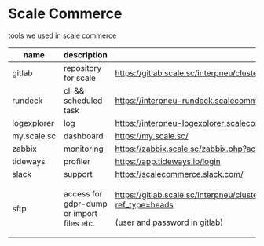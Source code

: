 # Scale Commerce

tools we used in scale commerce

<table><thead><tr><th width="163.33333333333331">name</th><th>description</th><th>link</th></tr></thead><tbody><tr><td>gitlab</td><td>repository for scale</td><td><a href="https://gitlab.scale.sc/interpneu/clusterconfig">https://gitlab.scale.sc/interpneu/clusterconfig</a></td></tr><tr><td>rundeck</td><td>cli &#x26;&#x26; scheduled task</td><td><a href="https://interpneu-rundeck.scalecommerce.cloud/menu/home">https://interpneu-rundeck.scalecommerce.cloud/menu/home</a></td></tr><tr><td>logexplorer</td><td>log</td><td><a href="https://interpneu-logexplorer.scalecommerce.cloud/login">https://interpneu-logexplorer.scalecommerce.cloud/login</a></td></tr><tr><td>my.scale.sc</td><td>dashboard</td><td><a href="https://my.scale.sc/">https://my.scale.sc/</a></td></tr><tr><td>zabbix</td><td>monitoring</td><td><a href="https://zabbix.scale.sc/zabbix.php?action=dashboard.view">https://zabbix.scale.sc/zabbix.php?action=dashboard.view</a></td></tr><tr><td>tideways</td><td>profiler</td><td><a href="https://app.tideways.io/login">https://app.tideways.io/login</a></td></tr><tr><td>slack</td><td>support</td><td><a href="https://scalecommerce.slack.com/">https://scalecommerce.slack.com/</a></td></tr><tr><td>sftp</td><td>access for gdpr-dump or import files etc.</td><td><p><a href="https://gitlab.scale.sc/interpneu/clusterconfig/-/blob/master/nodes/stage.interpneu.scalecommerce.yaml?ref_type=heads">https://gitlab.scale.sc/interpneu/clusterconfig/-/blob/master/nodes/stage.interpneu.scalecommerce.yaml?ref_type=heads</a></p><p>(user and password in gitlab)</p></td></tr></tbody></table>
